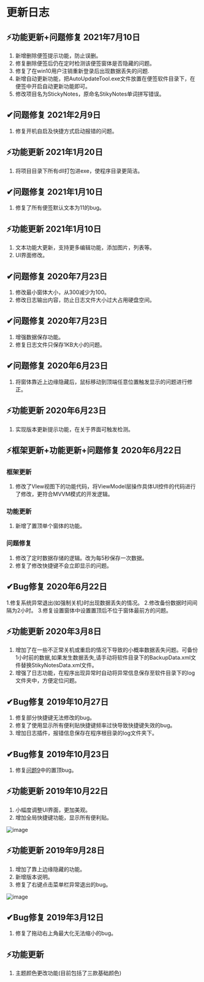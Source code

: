 # 更新日志



## ⚡功能更新+问题修复 2021年7月10日

1. 新增删除便签提示功能，防止误删。
2. 修复删除便签后仍在定时检测该便签窗体是否隐藏的问题。
3. 修复了在win10用户注销重新登录后出现数据丢失的问题.
4. 新增自动更新功能，把AutoUpdateTool.exe文件放置在便签软件目录下，在便签中开启自动更新功能即可。
5.  修改项目名为StickyNotes，原命名StikyNotes单词拼写错误。

## ✔问题修复 2021年2月9日

1. 修复开机自启及快捷方式启动报错的问题。

## ⚡功能更新 2021年1月20日

1. 将项目目录下所有dll打包进exe，使程序目录更简洁。

## ✔问题修复 2021年1月10日

1. 修复了所有便签默认文本为11的bug。

## ⚡功能更新 2021年1月10日

1. 文本功能大更新，支持更多编辑功能，添加图片，列表等。
2. UI界面修改。

## ✔问题修复 2020年7月23日

1. 修改最小窗体大小，从300减少为100。
2. 修改日志输出内容，防止日志文件大小过大占用硬盘空间。

## ✔问题修复 2020年7月23日

1. 增强数据保存功能。
2. 修复日志文件只保存1KB大小的问题。

## ✔问题修复 2020年6月23日

1. 将窗体靠近上边缘隐藏后，鼠标移动到顶端任意位置触发显示的问题进行修正。

## ⚡功能更新 2020年6月23日

1. 实现版本更新提示功能，在关于界面可触发检测。

## ⚡框架更新+功能更新+问题修复 2020年6月22日

### 框架更新

1. 修改了VIew视图下的功能代码，将ViewModel层操作具体UI控件的代码进行了修改，更符合MVVM模式的开发逻辑。

### 功能更新

1. 新增了置顶单个窗体的功能。

### 问题修复

1. 修改了定时数据存储的逻辑。改为每5秒保存一次数据。
2. 修复了修改快捷键不会立即显示的问题。

## ✔Bug修复 2020年6月22日

1.修复系统异常退出(如强制关机)时出现数据丢失的情况。
2.修改备份数据时间间隔为2小时。
3.修复设置窗体中设置置顶后不位于窗体最前方的问题。

## ⚡功能更新 2020年3月8日

1. 增加了在一些不正常关机或重启的情况下导致的小概率数据丢失问题。可备份1小时前的数据,如果发生数据丢失,请手动将软件目录下的BackupData.xml文件替换StikyNotesData.xml文件。
2. 增强了日志功能，在程序出现异常时自动将异常信息保存至软件目录下的log文件夹中，方便定位问题。

## ✔Bug修复 2019年10月27日

1. 修复部分快捷键无法修改的bug。
2. 修复了使用显示所有便利贴快捷键频率过快导致快捷键失效的bug。
3. 增加日志插件，报错信息保存在程序根目录的log文件夹下。

## ✔Bug修复 2019年10月23日

1. 修复[问题9](https://github.com/li-zheng-hao/StikyNotes/issues/9)中的置顶bug。

## ⚡功能更新 2019年10月22日

1. 小幅度调整UI界面，更加美观。
2. 增加全局快捷键功能，显示所有便利贴。

![image](https://github.com/li-zheng-hao/StikyNotes/raw/master/Doc/hotkey.gif)</br>

## ⚡功能更新 2019年9月28日

1. 增加了靠上边缘隐藏的功能。
2. 新增版本说明。
3. 修复了右键点击菜单栏异常退出的bug。

![image](https://github.com/li-zheng-hao/StikyNotes/raw/master/Doc/feature1.gif)</br>

## ✔Bug修复 2019年3月12日

1. 修复了拖动右上角最大化无法缩小的bug。

## ⚡功能更新

1. 主题颜色更改功能(目前包括了三款基础颜色)</br></br>

